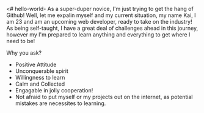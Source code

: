 <# hello-world-
As a super-duper novice, I'm just trying to get the hang of Github!
Well, let me expalin myself and my current situation, my name Kai, I am 23 and am an upcoming web developer, ready to take on the industry!
As being self-taught, I have a great deal of challenges ahead in this journey, however my I'm prepared to learn anything and everything to get where I need to be!

Why you ask?
<ul>
	<li>Positive Attitude </li>
	<li>Unconquerable spirit </li>
	<li>Willingness to learn </li>
	<li>Calm and Collected </li>
	<li>Engagable in jolly cooperation!</li>
	<li>Not afraid to put myself or my projects out on the internet, 
	as potential mistakes are necessites to learning.</li>
